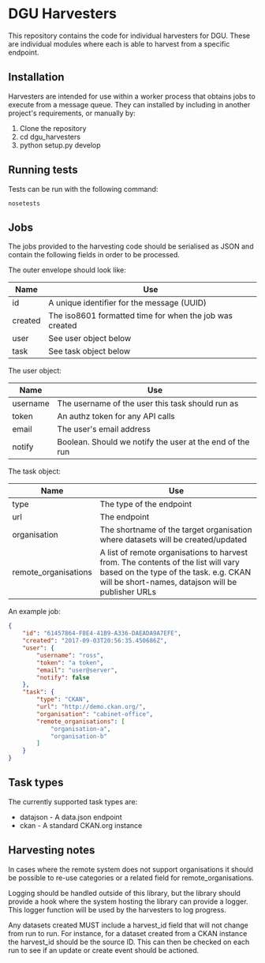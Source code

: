# DGU Harvesters

This repository contains the code for individual harvesters for DGU.  These
are individual modules where each is able to harvest from a specific endpoint.

## Installation

Harvesters are intended for use within a worker process that obtains jobs
to execute from a message queue. They can installed by including in another
project's requirements, or manually by:

1. Clone the repository
2. cd dgu_harvesters
3. python setup.py develop


## Running tests

Tests can be run with the following command:

```nosetests```

## Jobs

The jobs provided to the harvesting code should be serialised as JSON and contain the following fields in order to be processed.

The outer envelope should look like:

|Name|Use|
|----|----|
|id|A unique identifier for the message (UUID)|
|created|The iso8601 formatted time for when the job was created|
|user|See user object below |
|task|See task object below |

The user object:

|Name|Use|
|----|----|
|username|The username of the user this task should run as|
|token|An authz token for any API calls|
|email|The user's email address|
|notify|Boolean. Should we notify the user at the end of the run|

The task object:

|Name|Use|
|----|----|
|type|The type of the endpoint|
|url|The endpoint|
|organisation|The shortname of the target organisation where datasets will be created/updated|
|remote_organisations|A list of remote organisations to harvest from. The contents of the list will vary based on the type of the task. e.g. CKAN will be short-names, datajson will be publisher URLs|

An example job:

```json
{
    "id": "61457864-F8E4-41B9-A336-DAEADA9A7EFE",
    "created": "2017-09-03T20:56:35.450686Z",
    "user": {
        "username": "ross",
        "token": "a token",
        "email": "user@server",
        "notify": false
    },
    "task": {
        "type": "CKAN",
        "url": "http://demo.ckan.org/",
        "organisation": "cabinet-office",
        "remote_organisations": [
            "organisation-a",
            "organisation-b"
        ]
    }
}
```

## Task types

The currently supported task types are:

* datajson - A data.json endpoint
* ckan - A standard CKAN.org instance

## Harvesting notes

In cases where the remote system does not support organisations it should be possible to re-use categories or a related field for remote_organisations.

Logging should be handled outside of this library, but the library should provide a hook where the system hosting the library can provide a logger.  This logger function will be used by the harvesters to log progress.

Any datasets created MUST include a harvest_id field that will not change from run to run.  For instance, for a dataset created from a CKAN instance the harvest_id should be the source ID.  This can then be checked on each run to see if an update or create event should be actioned.


